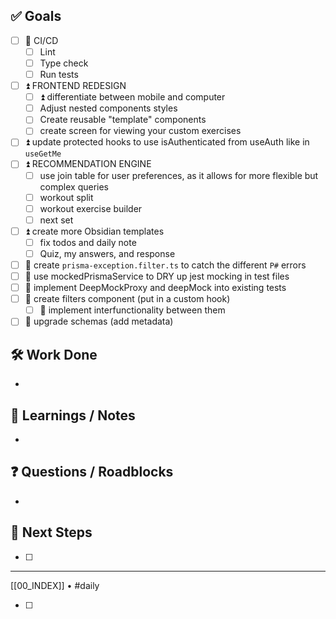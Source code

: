 ## ✅ Goals
- [ ] 🔺 CI/CD
	- [ ] Lint
	- [ ] Type check
	- [ ] Run tests
- [ ] ⏫   FRONTEND REDESIGN
	- [ ] ⏫  differentiate between mobile and computer
	- [ ] Adjust nested components styles
	- [ ] Create reusable "template" components
	- [ ] create screen for viewing your custom exercises
- [ ] ⏫ update protected hooks to use isAuthenticated from useAuth like in `useGetMe`
- [ ]  ⏫  RECOMMENDATION ENGINE
	- [ ] use join table for user preferences, as it allows for more flexible but complex queries
	- [ ] workout split
	- [ ] workout exercise builder
	- [ ] next set
- [ ] ⏫ create more Obsidian templates
	- [ ] fix todos and daily note
	- [ ] Quiz, my answers, and response
- [ ] 🔼 create `prisma-exception.filter.ts` to catch the different `P#` errors
- [ ] 🔼 use mockedPrismaService to DRY up jest mocking in test files
- [ ] 🔼  implement DeepMockProxy and deepMock into existing tests
- [ ] 🔽  create filters component (put in a custom hook)
	- [ ] 🔽 implement interfunctionality between them
- [ ] 🔽 upgrade schemas (add metadata)

## 🛠️ Work Done
- 

## 🧠 Learnings / Notes
- 

## ❓ Questions / Roadblocks
- 

## 🔁 Next Steps
- [ ] 

---
[[00_INDEX]] • #daily


- [ ] 